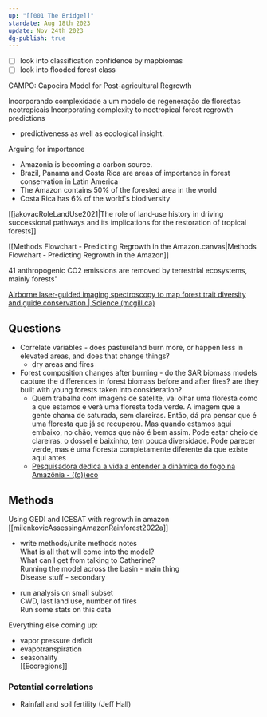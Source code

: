 ```yaml
---
up: "[[001 The Bridge]]"
stardate: Aug 18th 2023
update: Nov 24th 2023
dg-publish: true
---
```

- [ ] look into classification confidence by mapbiomas
- [ ] look into flooded forest class

CAMPO: Capoeira Model for Post-agricultural Regrowth


Incorporando complexidade a um modelo de regeneração de florestas neotropicais
Incorporating complexity to neotropical forest regrowth predictions

- predictiveness as well as ecological insight.

Arguing for importance
- Amazonia is becoming a carbon source.
- Brazil, Panama and Costa Rica are areas of importance in forest conservation in Latin America
- The Amazon contains 50% of the forested area in the world
- Costa Rica has 6% of the world's biodiversity

[[jakovacRoleLandUse2021|The role of land‐use history in driving successional pathways and its implications for the restoration of tropical forests]]

[[Methods Flowchart - Predicting Regrowth in the Amazon.canvas|Methods Flowchart - Predicting Regrowth in the Amazon]]

41 anthropogenic CO2 emissions are removed by terrestrial ecosystems, mainly forests"

[Airborne laser-guided imaging spectroscopy to map forest trait diversity and guide conservation | Science (mcgill.ca)](https://www-science-org.proxy3.library.mcgill.ca/doi/10.1126/science.aaj1987)

## Questions
- Correlate variables - does pastureland burn more, or happen less in elevated areas, and does that change things?
	- dry areas and fires
- Forest composition changes after burning - do the SAR biomass models capture the differences in forest biomass before and after fires? are they built with young forests taken into consideration?
	- Quem trabalha com imagens de satélite, vai olhar uma floresta como a que estamos e verá uma floresta toda verde. A imagem que a gente chama de saturada, sem clareiras. Então, dá pra pensar que é uma floresta que já se recuperou. Mas quando estamos aqui embaixo, no chão, vemos que não é bem assim. Pode estar cheio de clareiras, o dossel é baixinho, tem pouca diversidade. Pode parecer verde, mas é uma floresta completamente diferente da que existe aqui antes
	- [Pesquisadora dedica a vida a entender a dinâmica do fogo na Amazônia - ((o))eco](https://oeco.org.br/reportagens/pesquisadora-dedica-a-vida-a-entender-a-dinamica-do-fogo-na-amazonia/)
## Methods
Using GEDI and ICESAT with regrowth in amazon
[[milenkovicAssessingAmazonRainforest2022a]]
  
- write methods/unite methods notes  
What is all that will come into the model?  
What can I get from talking to Catherine?  
Running the model across the basin - main thing  
Disease stuff - secondary  
  
- run analysis on small subset  
CWD, last land use, number of fires  
Run some stats on this data  
  
Everything else coming up:  
- vapor pressure deficit  
- evapotranspiration  
- seasonality  
[[Ecoregions]]

### Potential correlations
- Rainfall and soil fertility (Jeff Hall)